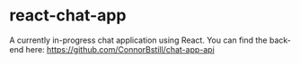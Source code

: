 # react-chat-app

A currently in-progress chat application using React. You can find the back-end here: https://github.com/ConnorBstill/chat-app-api
